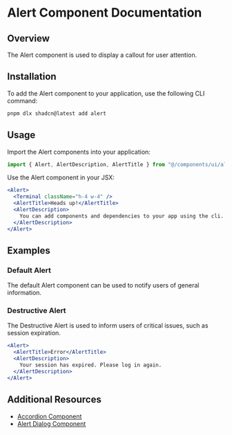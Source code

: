 # Alert Component Documentation

## Overview
The Alert component is used to display a callout for user attention.

## Installation
To add the Alert component to your application, use the following CLI command:

```bash
pnpm dlx shadcn@latest add alert
```

## Usage
Import the Alert components into your application:

```javascript
import { Alert, AlertDescription, AlertTitle } from "@/components/ui/alert"
```

Use the Alert component in your JSX:

```jsx
<Alert>
  <Terminal className="h-4 w-4" />
  <AlertTitle>Heads up!</AlertTitle>
  <AlertDescription>
    You can add components and dependencies to your app using the cli.
  </AlertDescription>
</Alert>
```

## Examples

### Default Alert
The default Alert component can be used to notify users of general information.

### Destructive Alert
The Destructive Alert is used to inform users of critical issues, such as session expiration.

```jsx
<Alert>
  <AlertTitle>Error</AlertTitle>
  <AlertDescription>
    Your session has expired. Please log in again.
  </AlertDescription>
</Alert>
```

## Additional Resources
- [Accordion Component](/docs/components/accordion)
- [Alert Dialog Component](/docs/components/alert-dialog)